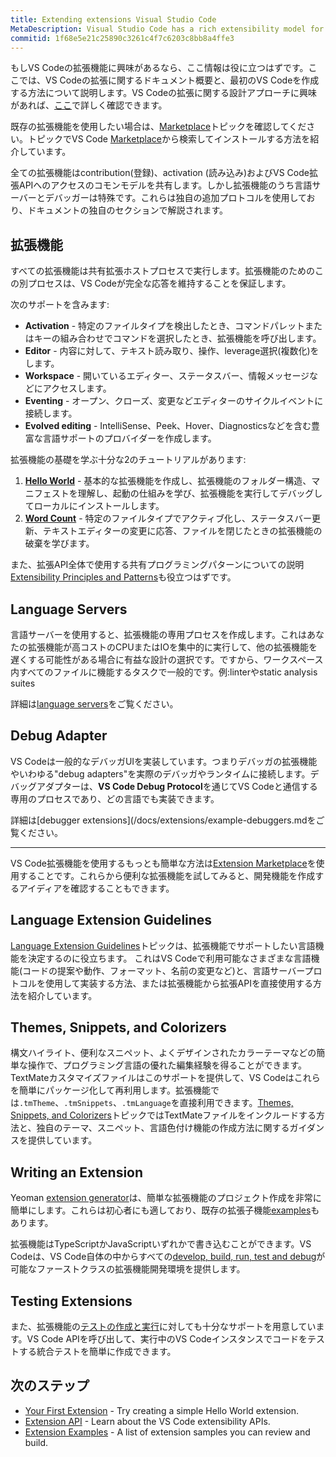 ```yaml
---
title: Extending extensions Visual Studio Code
MetaDescription: Visual Studio Code has a rich extensibility model for interacting with and adding to the tool.  Learn how to create your own extensions (plug-ins) for Visual Studio Code.
commitid: 1f68e5e21c25890c3261c4f7c6203c8bb8a4ffe3
---
```


もしVS Codeの拡張機能に興味があるなら、ここ情報は役に立つはずです。ここでは、VS Codeの拡張に関するドキュメント概要と、最初のVS Codeを作成する方法について説明します。VS Codeの拡張に関する設計アプローチに興味があれば、[ここ](/docs/extensionapi/patterns-and-principles.md)で詳しく確認できます。

既存の拡張機能を使用したい場合は、[Marketplace](/docs/getstarted/extension-gallery.md)トピックを確認してください。トピックでVS Code [Marketplace](https://marketplace.visualstudio.com/VSCode)から検索してインストールする方法を紹介しています。

全ての拡張機能はcontribution(登録)、activation (読み込み)およびVS Code拡張APIへのアクセスのコモンモデルを共有します。しかし拡張機能のうち言語サーバーとデバッガーは特殊です。これらは独自の追加プロトコルを使用しており、ドキュメントの独自のセクションで解説されます。

## 拡張機能

すべての拡張機能は共有拡張ホストプロセスで実行します。拡張機能のためのこの別プロセスは、VS Codeが完全な応答を維持することを保証します。

次のサポートを含みます:

* **Activation** - 特定のファイルタイプを検出したとき、コマンドパレットまたはキーの組み合わせでコマンドを選択したとき、拡張機能を呼び出します。
* **Editor** - 内容に対して、テキスト読み取り、操作、leverage選択(複数化)をします。
* **Workspace** - 開いているエディター、ステータスバー、情報メッセージなどにアクセスします。
* **Eventing** - オープン、クローズ、変更などエディターのサイクルイベントに接続します。
* **Evolved editing** - IntelliSense、Peek、Hover、Diagnosticsなどを含む豊富な言語サポートのプロバイダーを作成します。

拡張機能の基礎を学ぶ十分な2のチュートリアルがあります:

1. **[Hello World](/docs/extensions/example-hello-world.md)** - 基本的な拡張機能を作成し、拡張機能のフォルダー構造、マニフェストを理解し、起動の仕組みを学び、拡張機能を実行してデバッグしてローカルにインストールします。
2. **[Word Count](/docs/extensions/example-word-count.md)** - 特定のファイルタイプでアクティブ化し、ステータスバー更新、テキストエディターの変更に応答、ファイルを閉じたときの拡張機能の破棄を学びます。

また、拡張API全体で使用する共有プログラミングパターンについての説明[Extensibility Principles and Patterns](/docs/extensionapi/patterns-and-principles.md)も役立つはずです。

## Language Servers

言語サーバーを使用すると、拡張機能の専用プロセスを作成します。これはあなたの拡張機能が高コストのCPUまたはIOを集中的に実行して、他の拡張機能を遅くする可能性がある場合に有益な設計の選択です。ですから、ワークスペース内すべてのファイルに機能するタスクで一般的です。例:linterやstatic analysis suites

詳細は[language servers](/docs/extensions/example-language-server.md)をご覧ください。

## Debug Adapter

VS Codeは一般的なデバッガUIを実装しています。つまりデバッガの拡張機能やいわゆる"debug adapters"を実際のデバッガやランタイムに接続します。デバッグアダプターは、**VS Code Debug Protocol**を通じてVS Codeと通信する専用のプロセスであり、どの言語でも実装できます。

詳細は[debugger extensions](/docs/extensions/example-debuggers.mdをご覧ください。

---

VS Code拡張機能を使用するもっとも簡単な方法は[Extension Marketplace](/docs/userguide/extension-gallery.md)を使用することです。これらから便利な拡張機能を試してみると、開発機能を作成するアイディアを確認することもできます。

## Language Extension Guidelines

[Language Extension Guidelines](/docs/extensionapi/language-support.md)トピックは、拡張機能でサポートしたい言語機能を決定するのに役立ちます。 これはVS Codeで利用可能なさまざまな言語機能(コードの提案や動作、フォーマット、名前の変更など)と、言語サーバープロトコルを使用して実装する方法、または拡張機能から拡張APIを直接使用する方法を紹介しています。

## Themes, Snippets, and Colorizers

構文ハイライト、便利なスニペット、よくデザインされたカラーテーマなどの簡単な操作で、プログラミング言語の優れた編集経験を得ることができます。TextMateカスタマイズファイルはこのサポートを提供して、VS Codeはこれらを簡単にパッケージ化して再利用します。拡張機能では`.tmTheme`、`.tmSnippets`、`.tmLanguage`を直接利用できます。[Themes, Snippets, and Colorizers](/docs/extensions/themes-snippets-colorizers.md)トピックではTextMateファイルをインクルードする方法と、独自のテーマ、スニペット、言語色付け機能の作成方法に関するガイダンスを提供しています。

## Writing an Extension

Yeoman [extension generator](/docs/extensions/yocode.md)は、簡単な拡張機能のプロジェクト作成を非常に簡単にします。これらは初心者にも適しており、既存の拡張子機能[examples](/docs/extensions/samples.md)もあります。

拡張機能はTypeScriptかJavaScriptいずれかで書き込むことができます。VS Codeは、VS Code自体の中からすべての[develop, build, run, test and debug](/docs/extensions/debugging-extensions.md)が可能なファーストクラスの拡張機能開発環境を提供します。

## Testing Extensions

また、拡張機能の[テストの作成と実行](/docs/extensions/testing-extensions.md)に対しても十分なサポートを用意しています。VS Code APIを呼び出して、実行中のVS Codeインスタンスでコードをテストする統合テストを簡単に作成できます。

## 次のステップ

* [Your First Extension](/docs/extensions/example-hello-world.md) - Try creating a simple Hello World extension.
* [Extension API](/docs/extensionapi/overview.md) - Learn about the VS Code extensibility APIs.
* [Extension Examples](/docs/extensions/samples.md) - A list of extension samples you can review and build.
